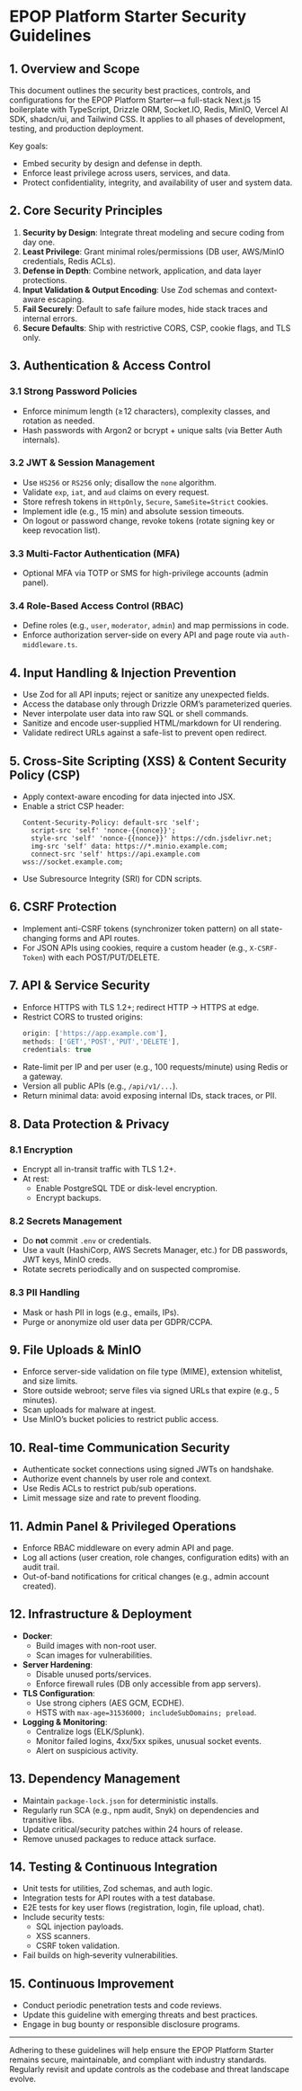 # EPOP Platform Starter Security Guidelines

## 1. Overview and Scope
This document outlines the security best practices, controls, and configurations for the EPOP Platform Starter—a full-stack Next.js 15 boilerplate with TypeScript, Drizzle ORM, Socket.IO, Redis, MinIO, Vercel AI SDK, shadcn/ui, and Tailwind CSS. It applies to all phases of development, testing, and production deployment.

Key goals:
- Embed security by design and defense in depth.
- Enforce least privilege across users, services, and data.
- Protect confidentiality, integrity, and availability of user and system data.

## 2. Core Security Principles
1. **Security by Design**: Integrate threat modeling and secure coding from day one.
2. **Least Privilege**: Grant minimal roles/permissions (DB user, AWS/MinIO credentials, Redis ACLs).
3. **Defense in Depth**: Combine network, application, and data layer protections.
4. **Input Validation & Output Encoding**: Use Zod schemas and context-aware escaping.
5. **Fail Securely**: Default to safe failure modes, hide stack traces and internal errors.
6. **Secure Defaults**: Ship with restrictive CORS, CSP, cookie flags, and TLS only.

## 3. Authentication & Access Control
### 3.1 Strong Password Policies
- Enforce minimum length (≥ 12 characters), complexity classes, and rotation as needed.
- Hash passwords with Argon2 or bcrypt + unique salts (via Better Auth internals).

### 3.2 JWT & Session Management
- Use `HS256` or `RS256` only; disallow the `none` algorithm.
- Validate `exp`, `iat`, and `aud` claims on every request.
- Store refresh tokens in `HttpOnly`, `Secure`, `SameSite=Strict` cookies.
- Implement idle (e.g., 15 min) and absolute session timeouts.
- On logout or password change, revoke tokens (rotate signing key or keep revocation list).

### 3.3 Multi-Factor Authentication (MFA)
- Optional MFA via TOTP or SMS for high-privilege accounts (admin panel).

### 3.4 Role-Based Access Control (RBAC)
- Define roles (e.g., `user`, `moderator`, `admin`) and map permissions in code.
- Enforce authorization server-side on every API and page route via `auth-middleware.ts`.

## 4. Input Handling & Injection Prevention
- Use Zod for all API inputs; reject or sanitize any unexpected fields.
- Access the database only through Drizzle ORM’s parameterized queries.
- Never interpolate user data into raw SQL or shell commands.
- Sanitize and encode user-supplied HTML/markdown for UI rendering.
- Validate redirect URLs against a safe-list to prevent open redirect.

## 5. Cross-Site Scripting (XSS) & Content Security Policy (CSP)
- Apply context-aware encoding for data injected into JSX.
- Enable a strict CSP header:
  ```
  Content-Security-Policy: default-src 'self';
    script-src 'self' 'nonce-{{nonce}}';
    style-src 'self' 'nonce-{{nonce}}' https://cdn.jsdelivr.net;
    img-src 'self' data: https://*.minio.example.com;
    connect-src 'self' https://api.example.com wss://socket.example.com;
  ```
- Use Subresource Integrity (SRI) for CDN scripts.

## 6. CSRF Protection
- Implement anti-CSRF tokens (synchronizer token pattern) on all state-changing forms and API routes.
- For JSON APIs using cookies, require a custom header (e.g., `X-CSRF-Token`) with each POST/PUT/DELETE.

## 7. API & Service Security
- Enforce HTTPS with TLS 1.2+; redirect HTTP → HTTPS at edge.
- Restrict CORS to trusted origins:
  ```js
  origin: ['https://app.example.com'],
  methods: ['GET','POST','PUT','DELETE'],
  credentials: true
  ```
- Rate-limit per IP and per user (e.g., 100 requests/minute) using Redis or a gateway.
- Version all public APIs (e.g., `/api/v1/...`).
- Return minimal data: avoid exposing internal IDs, stack traces, or PII.

## 8. Data Protection & Privacy
### 8.1 Encryption
- Encrypt all in-transit traffic with TLS 1.2+.
- At rest:
  - Enable PostgreSQL TDE or disk-level encryption.
  - Encrypt backups.

### 8.2 Secrets Management
- Do **not** commit `.env` or credentials.
- Use a vault (HashiCorp, AWS Secrets Manager, etc.) for DB passwords, JWT keys, MinIO creds.
- Rotate secrets periodically and on suspected compromise.

### 8.3 PII Handling
- Mask or hash PII in logs (e.g., emails, IPs).
- Purge or anonymize old user data per GDPR/CCPA.

## 9. File Uploads & MinIO
- Enforce server-side validation on file type (MIME), extension whitelist, and size limits.
- Store outside webroot; serve files via signed URLs that expire (e.g., 5 minutes).
- Scan uploads for malware at ingest.
- Use MinIO’s bucket policies to restrict public access.

## 10. Real-time Communication Security
- Authenticate socket connections using signed JWTs on handshake.
- Authorize event channels by user role and context.
- Use Redis ACLs to restrict pub/sub operations.
- Limit message size and rate to prevent flooding.

## 11. Admin Panel & Privileged Operations
- Enforce RBAC middleware on every admin API and page.
- Log all actions (user creation, role changes, configuration edits) with an audit trail.
- Out-of-band notifications for critical changes (e.g., admin account created).

## 12. Infrastructure & Deployment
- **Docker**:
  - Build images with non-root user.
  - Scan images for vulnerabilities.
- **Server Hardening**:
  - Disable unused ports/services.
  - Enforce firewall rules (DB only accessible from app servers).
- **TLS Configuration**:
  - Use strong ciphers (AES GCM, ECDHE).
  - HSTS with `max-age=31536000; includeSubDomains; preload`.
- **Logging & Monitoring**:
  - Centralize logs (ELK/Splunk).
  - Monitor failed logins, 4xx/5xx spikes, unusual socket events.
  - Alert on suspicious activity.

## 13. Dependency Management
- Maintain `package-lock.json` for deterministic installs.
- Regularly run SCA (e.g., npm audit, Snyk) on dependencies and transitive libs.
- Update critical/security patches within 24 hours of release.
- Remove unused packages to reduce attack surface.

## 14. Testing & Continuous Integration
- Unit tests for utilities, Zod schemas, and auth logic.
- Integration tests for API routes with a test database.
- E2E tests for key user flows (registration, login, file upload, chat).
- Include security tests:
  - SQL injection payloads.
  - XSS scanners.
  - CSRF token validation.
- Fail builds on high‐severity vulnerabilities.

## 15. Continuous Improvement
- Conduct periodic penetration tests and code reviews.
- Update this guideline with emerging threats and best practices.
- Engage in bug bounty or responsible disclosure programs.

---
Adhering to these guidelines will help ensure the EPOP Platform Starter remains secure, maintainable, and compliant with industry standards. Regularly revisit and update controls as the codebase and threat landscape evolve.